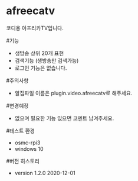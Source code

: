 # afreecatv
코디용 아프리카TV입니다.

#기능
- 생방송 상위 20개 표현
- 검색기능 (생방송만 검색가능)
- 로그인 기능은 없습니다.
 
#주의사항
- 알집파일 이름은 plugin.video.afreecatv로 해주세요.

#변경예정
- 없으며 필요한 기능 있으면 코멘트 남겨주세요.

#테스트 환경
- osmc-rpi3
- windows 10 

#버전 히스토리
- version 1.2.0 2020-12-01
